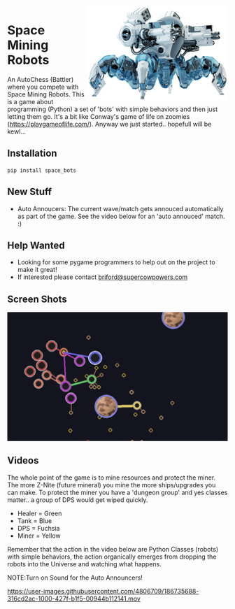 <img align="right" style="padding:0px" src="docs/images/big_spider.png" width="320">

# Space Mining Robots
An AutoChess (Battler) where you compete with Space Mining Robots. This is a game about programming (Python) a set of 'bots' with simple behaviors and then just letting them go. It's a bit like Conway's game of life on zoomies (https://playgameoflife.com/). Anyway we just started.. hopefull will be kewl...
    
## Installation
```
pip install space_bots
```

## New Stuff
- Auto Annoucers: The current wave/match gets annouced automatically as part of the game. See the video below for an 'auto annouced' match. :)

## Help Wanted
- Looking for some pygame programmers to help out on the project to make it great!
- If interested please contact briford@supercowpowers.com

## Screen Shots
<img style="padding:0px" src="docs/images/screen_shot_1.png">

## Videos
The whole point of the game is to mine resources and protect the miner. The more Z-Nite (future mineral) you mine the more ships/upgrades you can make. To protect the miner you have a 'dungeon group' and yes classes matter.. a group of DPS would get wiped quickly.
- Healer = Green
- Tank = Blue
- DPS = Fuchsia
- Miner = Yellow

Remember that the action in the video below are Python Classes (robots) with simple behaviors, the action organically emerges from dropping the robots into the Universe and watching what happens.

NOTE:Turn on Sound for the Auto Announcers!

https://user-images.githubusercontent.com/4806709/186735688-316cd2ac-1000-427f-b1f5-00944b112141.mov

